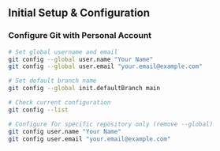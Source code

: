 ## Initial Setup & Configuration

### Configure Git with Personal Account
```bash
# Set global username and email
git config --global user.name "Your Name"
git config --global user.email "your.email@example.com"

# Set default branch name
git config --global init.defaultBranch main

# Check current configuration
git config --list

# Configure for specific repository only (remove --global)
git config user.name "Your Name"
git config user.email "your.email@example.com"
